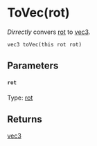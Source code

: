 # ToVec(rot)

*Dirrectly* convers [rot](#rot) to [vec3](/MdDocs/Types/Vec3.md).

```
vec3 toVec(this rot rot)
```

## Parameters

#### `rot`
Type: [rot](/MdDocs/Types/Rot.md)

## Returns

[vec3](/MdDocs/Types/Vec3.md)
